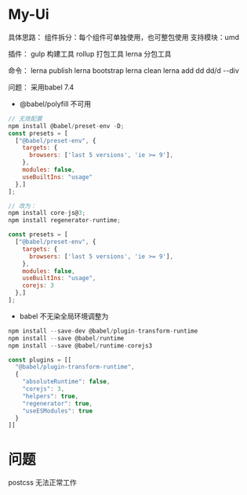 # My-Ui

具体思路：
组件拆分：每个组件可单独使用，也可整包使用
支持模块：umd

插件：
gulp 构建工具
rollup 打包工具
lerna 分包工具


命令：
lerna publish
lerna bootstrap
lerna clean
lerna add dd dd/d --div

问题：
采用babel 7.4

* @babel/polyfill 不可用

```js
// 无效配置
npm install @babel/preset-env -D;
const presets = [
  ["@babel/preset-env", {
    targets: {
      browsers: ['last 5 versions', 'ie >= 9'],
    },
    modules: false,
    useBuiltIns: "usage"
  },]
];

// 改为：
npm install core-js@3;
npm install regenerator-runtime;

const presets = [
  ["@babel/preset-env", {
    targets: {
      browsers: ['last 5 versions', 'ie >= 9'],
    },
    modules: false,
    useBuiltIns: "usage",
    corejs: 3
  },]
];

```

* babel 不无染全局环境调整为

```js
npm install --save-dev @babel/plugin-transform-runtime
npm install --save @babel/runtime
npm install --save @babel/runtime-corejs3

const plugins = [[
  "@babel/plugin-transform-runtime",
  {
    "absoluteRuntime": false,
    "corejs": 3,
    "helpers": true,
    "regenerator": true,
    "useESModules": true
  }
]]
```

# 问题

postcss 无法正常工作